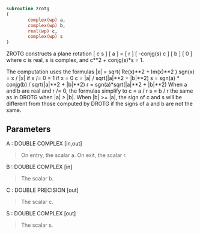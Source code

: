 ```fortran
subroutine zrotg
(
        complex(wp) a,
        complex(wp) b,
        real(wp) c,
        complex(wp) s
)
```

ZROTG constructs a plane rotation
[  c         s ] [ a ] = [ r ]
[ -conjg(s)  c ] [ b ]   [ 0 ]
where c is real, s is complex, and c**2 + conjg(s)*s = 1.

The computation uses the formulas
|x| = sqrt( Re(x)**2 + Im(x)**2 )
sgn(x) = x / |x|  if x /= 0
= 1        if x  = 0
c = |a| / sqrt(|a|**2 + |b|**2)
s = sgn(a) * conjg(b) / sqrt(|a|**2 + |b|**2)
r = sgn(a)*sqrt(|a|**2 + |b|**2)
When a and b are real and r /= 0, the formulas simplify to
c = a / r
s = b / r
the same as in DROTG when |a| > |b|.  When |b| >= |a|, the
sign of c and s will be different from those computed by DROTG
if the signs of a and b are not the same.

## Parameters
A : DOUBLE COMPLEX [in,out]
> On entry, the scalar a.
> On exit, the scalar r.

B : DOUBLE COMPLEX [in]
> The scalar b.

C : DOUBLE PRECISION [out]
> The scalar c.

S : DOUBLE COMPLEX [out]
> The scalar s.
